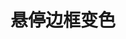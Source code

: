 # 悬停边框变色

<vuep template="#bgHover"></vuep>

<script v-pre type="text/x-template" id="bgHover">
<template>
  <div class="button-wrapper">
    <div class="button__content">悬停边框变色</div>
  </div>  
</template>
<style>
.button-wrapper{
  width:200px;
  height:60px;
  position: relative;
  background: #fff;
  margin:30px auto;
  box-sizing: border-box;
  cursor: pointer;
  text-align: center;
  line-height: 60px;
}
.button-wrapper .button__content{
  height:100%;
  width:100%;
  position: absolute;
  left:0;top:0;
  z-index: 1;
  background: #fff;
}
.button-wrapper::before{
  content:'';
  width:0;
  height:0;
  background:  #00adb5;
  position: absolute;
  top:-1px;right:-1px;
  z-index: 0;
  transition: width .5s,height .5s;
}
.button-wrapper::after{
  content:'';
  width:0;
  height:0;
  background:  #00adb5;
  position: absolute;
  bottom:-1px;left:-1px;
  z-index: 0;
  transition: width .5s,height .5s;
}
.button-wrapper:hover::before{
  width:calc(100% + 2px);
  height:calc(100% + 2px);
}
.button-wrapper:hover::after{
  width:calc(100% + 2px);
  height:calc(100% + 2px);
}
</style>
<script>
</script>
</script>